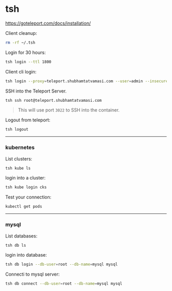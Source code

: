 # tsh

https://goteleport.com/docs/installation/

Client cleanup:
```bash
rm -rf ~/.tsh
```

Login for 30 hours:
```bash
tsh login --ttl 1800
```

Client cli login:
```bash
tsh login --proxy=teleport.shubhamtatvamasi.com --user=admin --insecure
```

SSH into the Teleport Server.
```bash
tsh ssh root@teleport.shubhamtatvamasi.com
```
> This will use port `3022` to SSH into the container.

Logout from teleport:
```bash
tsh logout
```

---

### kubernetes

List clusters:
```bash
tsh kube ls
```

login into a cluster:
```bash
tsh kube login cks
```

Test your connection:
```bash
kubectl get pods
```

---

### mysql

List databases:
```bash
tsh db ls
```

login into database:
```bash
tsh db login --db-user=root --db-name=mysql mysql
```

Connecti to mysql server:
```bash
tsh db connect --db-user=root --db-name=mysql mysql
```
